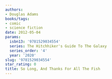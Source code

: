 ```yaml
---
authors:
- Douglas Adams
books/tags:
- comic
- science fiction
date: 2012-05-04
params:
  isbn13: '9781529034554'
  series: The Hitchhiker's Guide To The Galaxy
  series_order: '4'
  year: '2020'
slug: '9781529034554'
star_rating: 0
title: So Long, And Thanks For All The Fish
---
```


<!--more-->